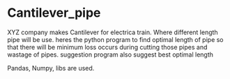 # Cantilever_pipe
XYZ company makes Cantilever for electrica train. Where different length pipe will be use.
heres the python program to find optimal length of pipe so that there will be minimum loss occurs during cutting those pipes and wastage of pipes.
suggestion program also suggest best optimal length

Pandas, Numpy, libs are used.
